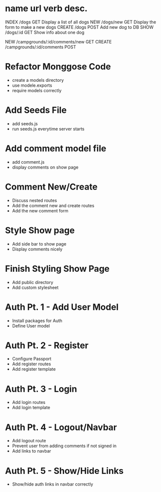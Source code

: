 name    url      verb     desc.
===============================================
INDEX  /dogs     GET      Display a list of all dogs
NEW    /dogs/new GET      Display the form to make a new dogs
CREATE /dogs     POST     Add new dog to DB
SHOW   /dogs/:id GET      Show info about one dog


NEW    /campgrounds/:id/comments/new  GET
CREATE /campgrounds/:id/comments      POST


# Refactor Monggose Code
* create a models directory
* use modele.exports
* require models correctly

# Add Seeds File
* add seeds.js
* run seeds.js everytime server starts

# Add comment model file
* add comment.js
* display comments on show page

# Comment New/Create
* Discuss nested routes
* Add the comment new and create routes
* Add the new comment form

# Style Show page
* Add side bar to show page
* Display comments nicely

# Finish Styling Show Page
* Add public directory
* Add custom stylesheet

# Auth Pt. 1 - Add User Model
* Install packages for Auth
* Define User model

# Auth Pt. 2 - Register
* Configure Passport
* Add register routes
* Add register template

# Auth Pt. 3 - Login
* Add login routes
* Add login template

# Auth Pt. 4 - Logout/Navbar
* Add logout route
* Prevent user from adding comments if not signed in
* Add links to navbar

# Auth Pt. 5 - Show/Hide Links
* Show/hide auth links in navbar correctly